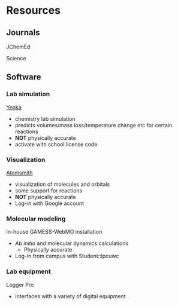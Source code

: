 # Resources

## Journals

JChemEd

Science

## Software

### Lab simulation

[Yenka](http://www.yenka.com)

* chemistry lab simulation
* predicts volumes/mass loss/temperature change etc for certain reactions
* **NOT** physically accurate
* activate with school license code

### Visualization

[Atomsmith](http://atomsmith.co/)

* visualization of molecules and orbitals
* some support for reactions
* **NOT** physically accurate
* Log-in with Google account

### Molecular modeling

In-house GAMESS-WebMO installation
* _Ab initio_ and molecular dynamics calculations
  * Physically accurate
* Log-in from campus with Student::lpcuwc

### Lab equipment

Logger Pro
* Interfaces with a variety of digital equipment
